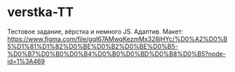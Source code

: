 # verstka-TT
Тестовое задание, вёрстка и немного JS. Адаптив.
Макет:
https://www.figma.com/file/gqI67AMwqKezmMx328jHYc/%D0%A2%D0%B5%D1%81%D1%82%D0%BE%D0%B2%D0%BE%D0%B5-%D0%B7%D0%B0%D0%B4%D0%B0%D0%BD%D0%B8%D0%B5?node-id=1%3A469
